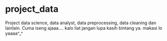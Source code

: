 # project_data
Project data science, data analyst, data preprocessing, data cleaning dan lainlain. Cuma iseng ajaaa.... kalo liat jangan lupa kasih bintang ya. makasi lo yaaaa^_^ 
